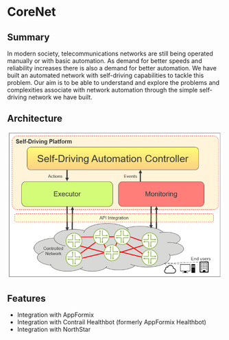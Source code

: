 CoreNet
=======

Summary
-------

In modern society, telecommunications networks are still being operated manually or with basic automation. As demand for better speeds and reliability increases there is also a demand for better automation. We have built an automated network with self-driving capabilities to tackle this problem. Our aim is to be able to understand and explore the problems and complexities associate with network automation through the simple self-driving network we have built.

Architecture
------------

![Screenshot](images/architecture.png)


Features
--------

- Integration with AppFormix
- Integration with Contrail Healthbot (formerly AppFormix Healthbot)
- Integration with NorthStar
